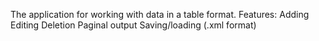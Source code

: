 The application for working with data in a table format. 
Features: 
Adding
Editing 
Deletion 
Paginal output 
Saving/loading (.xml format)